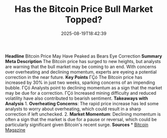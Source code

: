 ﻿---
title: "Has the Bitcoin Price Bull Market Topped?"
date: "2025-08-19T18:42:39"
category: "Markets"
summary: ""
slug: "has the bitcoin price bull market topped"
source_urls:
  - "https://bitcoinmagazine.com/markets/has-the-bitcoin-price-bull-market-topped"
seo:
  title: "Has the Bitcoin Price Bull Market Topped? | Hash n Hedge"
  description: ""
  keywords: ["news", "markets", "brief"]
---
**Headline** Bitcoin Price May Have Peaked as Bears Eye Correction  **Summary Meta Description** The Bitcoin price has surged to new heights, but analysts are warning that the bull market may be coming to an end. With concerns over overheating and declining momentum, experts are eyeing a potential correction in the near future.  **Key Points**  ΓÇó The Bitcoin price has increased by 30% in just two weeks, sparking concerns of an impending bubble. ΓÇó Analysts point to declining momentum as a sign that the market may be due for a correction. ΓÇó Increased mining difficulty and reduced volatility have also contributed to bearish sentiment.  **Takeaways with Analysis**  1. **Overheating Concerns**: The rapid price increase has led some analysts to worry about overheating, which could result in a sharp correction if left unchecked. 2. **Market Momentum**: Declining momentum is often a sign that the market is due for a pause or reversal, which could be particularly significant given Bitcoin's recent surge.  **Sources** * [Bitcoin Magazine](https://bitcoinmagazine.com/markets/has-the-bitcoin-price-bull-market-topped) 

